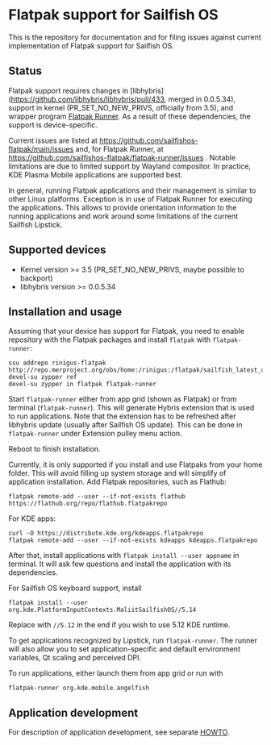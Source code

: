 # Flatpak support for Sailfish OS

This is the repository for documentation and for filing issues against current implementation
of Flatpak support for Sailfish OS.


## Status

Flatpak support requires changes in
[libhybris](https://github.com/libhybris/libhybris/pull/433, merged in 0.0.5.34), support
in kernel (PR_SET_NO_NEW_PRIVS, officially from 3.5), and wrapper program
[Flatpak Runner](https://github.com/sailfishos-flatpak/flatpak-runner). As
a result of these dependencies, the support is device-specific.

Current issues are listed at
https://github.com/sailfishos-flatpak/main/issues and, for Flatpak
Runner, at https://github.com/sailfishos-flatpak/flatpak-runner/issues
. Notable limitations are due to limited support by Wayland compositor. 
In practice, KDE Plasma Mobile applications are
supported best.

In general, running Flatpak applications and their management is
similar to other Linux platforms. Exception is in use of Flatpak
Runner for executing the applications. This allows to provide
orientation information to the running applications and work around
some limitations of the current Sailfish Lipstick.


## Supported devices

* Kernel version >= 3.5 (PR_SET_NO_NEW_PRIVS, maybe possible to backport)
* libhybris version >= 0.0.5.34


## Installation and usage

Assuming that your device has support for Flatpak, you need to enable
repository with the Flatpak packages and install `flatpak` with
`flatpak-runner`:

```
ssu addrepo rinigus-flatpak http://repo.merproject.org/obs/home:/rinigus:/flatpak/sailfish_latest_armv7hl/
devel-su zypper ref
devel-su zypper in flatpak flatpak-runner
```

Start `flatpak-runner` either from app grid (shown as Flatpak) or from terminal (`flatpak-runner`). 
This will generate Hybris extension that is used to run applications. Note that the extension 
has to be refreshed after libhybris update (usually after Sailfish OS update). This can be done 
in `flatpak-runner` under Extension pulley menu action.

Reboot to finish installation.

Currently, it is only supported if you install and use Flatpaks from your home folder. This will avoid
filling up system storage and will simplify of application installation. Add Flatpak repositories, 
such as Flathub:

```
flatpak remote-add --user --if-not-exists flathub https://flathub.org/repo/flathub.flatpakrepo
```

For KDE apps:
```
curl -O https://distribute.kde.org/kdeapps.flatpakrepo
flatpak remote-add --user --if-not-exists kdeapps kdeapps.flatpakrepo
```

After that, install applications with `flatpak install --user appname` in terminal. It will ask few
questions and install the application with its dependencies.

For Sailfish OS keyboard support, install 

```
flatpak install --user org.kde.PlatformInputContexts.MaliitSailfishOS//5.14
```

Replace with `//5.12` in the end if you wish to use 5.12 KDE runtime.


To get applications recognized by Lipstick, run `flatpak-runner`. The runner will also allow you to
set application-specific and default environment variables, Qt scaling and perceived DPI.

To run applications, either launch them from app grid or run with 

```
flatpak-runner org.kde.mobile.angelfish
```

## Application development

For description of application development, see separate
[HOWTO](AppDevelopment.md).
